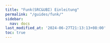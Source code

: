 ```yaml
---
title: "Funk(SRC&UBI) Einleitung"
permalink: "/guides/funk/"
sidebar:
  nav: docs
last_modified_at: '2024-06-27T21:13:13+08:00'
toc: true
---
```

